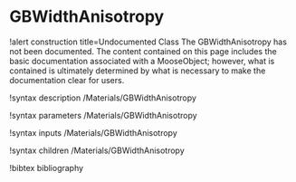 <!-- MOOSE Documentation Stub: Remove this when content is added. -->

# GBWidthAnisotropy

!alert construction title=Undocumented Class
The GBWidthAnisotropy has not been documented. The content contained on this page
includes the basic documentation associated with a MooseObject; however, what is contained is
ultimately determined by what is necessary to make the documentation clear for users.

!syntax description /Materials/GBWidthAnisotropy

!syntax parameters /Materials/GBWidthAnisotropy

!syntax inputs /Materials/GBWidthAnisotropy

!syntax children /Materials/GBWidthAnisotropy

!bibtex bibliography
